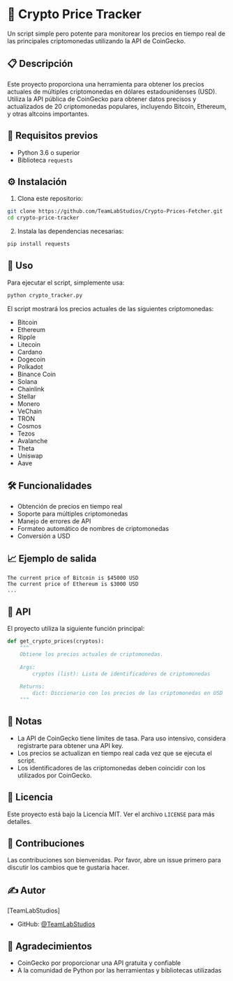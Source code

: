 # 🚀 Crypto Price Tracker

Un script simple pero potente para monitorear los precios en tiempo real de las principales criptomonedas utilizando la API de CoinGecko.

## 📋 Descripción

Este proyecto proporciona una herramienta para obtener los precios actuales de múltiples criptomonedas en dólares estadounidenses (USD). Utiliza la API pública de CoinGecko para obtener datos precisos y actualizados de 20 criptomonedas populares, incluyendo Bitcoin, Ethereum, y otras altcoins importantes.

## 🔧 Requisitos previos

- Python 3.6 o superior
- Biblioteca `requests`

## ⚙️ Instalación

1. Clona este repositorio:
```bash
git clone https://github.com/TeamLabStudios/Crypto-Prices-Fetcher.git
cd crypto-price-tracker
```

2. Instala las dependencias necesarias:
```bash
pip install requests
```

## 🚀 Uso

Para ejecutar el script, simplemente usa:
```bash
python crypto_tracker.py
```

El script mostrará los precios actuales de las siguientes criptomonedas:
- Bitcoin
- Ethereum
- Ripple
- Litecoin
- Cardano
- Dogecoin
- Polkadot
- Binance Coin
- Solana
- Chainlink
- Stellar
- Monero
- VeChain
- TRON
- Cosmos
- Tezos
- Avalanche
- Theta
- Uniswap
- Aave

## 🛠️ Funcionalidades

- Obtención de precios en tiempo real
- Soporte para múltiples criptomonedas
- Manejo de errores de API
- Formateo automático de nombres de criptomonedas
- Conversión a USD

## 📈 Ejemplo de salida

```
The current price of Bitcoin is $45000 USD
The current price of Ethereum is $3000 USD
...
```

## 🔄 API

El proyecto utiliza la siguiente función principal:

```python
def get_crypto_prices(cryptos):
    """
    Obtiene los precios actuales de criptomonedas.
    
    Args:
        cryptos (list): Lista de identificadores de criptomonedas
        
    Returns:
        dict: Diccionario con los precios de las criptomonedas en USD
    """
```

## 📝 Notas

- La API de CoinGecko tiene límites de tasa. Para uso intensivo, considera registrarte para obtener una API key.
- Los precios se actualizan en tiempo real cada vez que se ejecuta el script.
- Los identificadores de las criptomonedas deben coincidir con los utilizados por CoinGecko.

## 📜 Licencia

Este proyecto está bajo la Licencia MIT. Ver el archivo `LICENSE` para más detalles.

## 🤝 Contribuciones

Las contribuciones son bienvenidas. Por favor, abre un issue primero para discutir los cambios que te gustaría hacer.

## ✍️ Autor

[TeamLabStudios]
- GitHub: [@TeamLabStudios](https://github.com/TeamLabStudios)


## 🙏 Agradecimientos

- CoinGecko por proporcionar una API gratuita y confiable
- A la comunidad de Python por las herramientas y bibliotecas utilizadas
